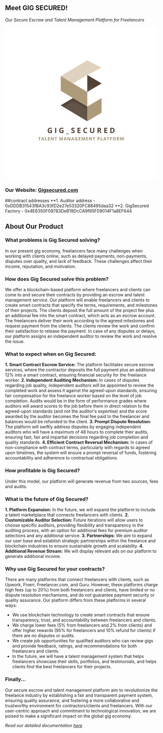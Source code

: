 ## Meet GIG SECURED!

_Our Secure Escrow and Talent Management Platform for Freelancers_

<img src="Gig Secured Logo.png" alt="Gig Secured Logo">

### Our Website: <a href="https://gig-secured.vercel.app">Gigsecured.com</a>

##contract addresses
**1\. Auditor address - 0xDDDB31543fBA3c93fD2e27e53320FC88495daa32
**2\. GigSecured Factory - 0x4E6350F09783DeB19DcCA9f85F09014F1a8EF644

## About Our Product

### What problems is Gig Secured solving?

In our present gig economy, freelancers face many challenges when working with clients online, such as delayed payments, non-payments, disputes over quality, and lack of feedback. These challenges affect their income, reputation, and motivation.

### How does Gig Secured solve this problem?

We offer a blockchain-based platform where freelancers and clients can come to and secure their contracts by providing an escrow and talent management service. Our platform will enable freelancers and clients to create smart contracts that specify the terms, requirements, and milestones of their projects. The clients deposit the full amount of the project fee plus an additional fee into the smart contract, which acts as an escrow account. The freelancers deliver their work according to the agreed milestones and request payment from the clients. The clients review the work and confirm their satisfaction to release the payment. In case of any disputes or delays, our platform assigns an independent auditor to review the work and resolve the issue.

### What to expect when on Gig Secured:

**1\. Smart Contract Escrow Service:** The platform facilitates secure escrow services, where the contractor deposits the full payment plus an additional 12% into a smart contract, ensuring financial security for the freelance worker.
**2\. Independent Auditing Mechanism:** In cases of disputes regarding job quality, independent auditors will be appointed to review the completed work and assess it against the agreed-upon standards, ensuring fair compensation for the freelance worker based on the level of job completion. Audits would be in the form of performance grades where auditors will award scores to the job before them in direct relation to the agreed-upon standards (and not the auditor's expertise) and the score awarded by the auditor becomes the final fee paid to the freelancer and balances would be refunded to the client.
**3\. Prompt Dispute Resolution:** The platform will swiftly address disputes by engaging independent auditors who will have a maximum of 48 hours to complete their audits, ensuring fast, fair and impartial decisions regarding job completion and quality standards.
**4\. Efficient Contract Reversal Mechanism:** In cases of non-compliance with contract terms, particularly with regards to agreed upon timelines, the system will ensure a prompt reversal of funds, fostering accountability and adherence to contractual obligations.

### How profitable is Gig Secured?

Under this model, our platform will generate revenue from two sources, fees and audits.

### What is the future of Gig Secured?

**1\. Platform Expansion:** In the future, we will expand the platform to include a talent marketplace that connects freelancers with clients.
**2\. Customizable Auditor Selection:** Future iterations will allow users to choose specific auditors, providing flexibility and transparency in the auditing process, with an option for additional fees for premium auditor selections and any additional service.
**3\. Partnerships:** We aim to expand our user base and establish strategic partnerships within the freelance and blockchain industries to ensure sustainable growth and scalability.
**4\. Additional Revenue Stream:** We will display relevant ads on our platform to generate additional income.

### Why use Gig Secured for your contracts?

There are many platforms that connect freelancers with clients, such as Upwork, Fiverr, Freelancer.com, and Guru. However, these platforms charge high fees (up to 20%) from both freelancers and clients, have limited or no dispute resolution mechanisms, and do not guarantee payment security or quality assurance. Our platform differs from these platforms in several ways:

- We use blockchain technology to create smart contracts that ensure transparency, trust, and accountability between freelancers and clients.
- We charge lower fees (5% from freelancers and 2% from clients) and offer higher rewards (95% for freelancers and 10% refund for clients) if there are no disputes or audits.
- We create job opportunities for qualified auditors who can review gigs and provide feedback, ratings, and recommendations for both freelancers and clients.
- In the future, we will have a talent management system that helps freelancers showcase their skills, portfolios, and testimonials, and helps clients find the best freelancers for their projects.

### Finally...

Our secure escrow and talent management platform aim to revolutionize the freelance industry by establishing a fair and transparent payment system, ensuring quality assurance, and fostering a more collaborative and trustworthy environment for contractors/clients and freelancers. With our user-centric approach and commitment to technological innovation, we are poised to make a significant impact on the global gig economy.

_Read our detailed documentation <a href="https://drive.google.com/drive/folders/186akl6ETGCU3_8OF0sGGgkGDdqasDA9J"> here </a>_
